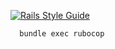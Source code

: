 
[![Rails Style Guide](https://img.shields.io/badge/code_style-rubocop-brightgreen.svg)](https://github.com/rubocop/rubocop-rails)

```
  bundle exec rubocop
```